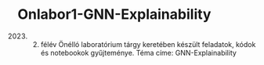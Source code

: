# Onlabor1-GNN-Explainability
2023. 2. félév Önélló laboratórium tárgy keretében készült feladatok, kódok és notebookok gyűjteménye.
Téma címe: GNN-Explainability

